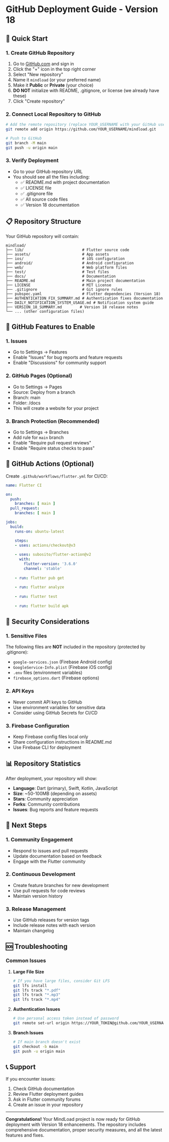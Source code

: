 # GitHub Deployment Guide - Version 18

## 🚀 Quick Start

### 1. Create GitHub Repository
1. Go to [GitHub.com](https://github.com) and sign in
2. Click the "+" icon in the top right corner
3. Select "New repository"
4. Name it `mindload` (or your preferred name)
5. Make it **Public** or **Private** (your choice)
6. **DO NOT** initialize with README, .gitignore, or license (we already have these)
7. Click "Create repository"

### 2. Connect Local Repository to GitHub
```bash
# Add the remote repository (replace YOUR_USERNAME with your GitHub username)
git remote add origin https://github.com/YOUR_USERNAME/mindload.git

# Push to GitHub
git branch -M main
git push -u origin main
```

### 3. Verify Deployment
- Go to your GitHub repository URL
- You should see all the files including:
  - ✅ README.md with project documentation
  - ✅ LICENSE file
  - ✅ .gitignore file
  - ✅ All source code files
  - ✅ Version 18 documentation

## 📋 Repository Structure

Your GitHub repository will contain:

```
mindload/
├── lib/                          # Flutter source code
├── assets/                       # App assets
├── ios/                          # iOS configuration
├── android/                      # Android configuration
├── web/                          # Web platform files
├── test/                         # Test files
├── docs/                         # Documentation
├── README.md                     # Main project documentation
├── LICENSE                       # MIT License
├── .gitignore                    # Git ignore rules
├── pubspec.yaml                  # Flutter dependencies (Version 18)
├── AUTHENTICATION_FIX_SUMMARY.md # Authentication fixes documentation
├── DAILY_NOTIFICATION_SYSTEM_USAGE.md # Notification system guide
├── VERSION_18_SUMMARY.md        # Version 18 release notes
└── ... (other configuration files)
```

## 🔧 GitHub Features to Enable

### 1. Issues
- Go to Settings → Features
- Enable "Issues" for bug reports and feature requests
- Enable "Discussions" for community support

### 2. GitHub Pages (Optional)
- Go to Settings → Pages
- Source: Deploy from a branch
- Branch: main
- Folder: /docs
- This will create a website for your project

### 3. Branch Protection (Recommended)
- Go to Settings → Branches
- Add rule for `main` branch
- Enable "Require pull request reviews"
- Enable "Require status checks to pass"

## 📝 GitHub Actions (Optional)

Create `.github/workflows/flutter.yml` for CI/CD:

```yaml
name: Flutter CI

on:
  push:
    branches: [ main ]
  pull_request:
    branches: [ main ]

jobs:
  build:
    runs-on: ubuntu-latest

    steps:
    - uses: actions/checkout@v3
    
    - uses: subosito/flutter-action@v2
      with:
        flutter-version: '3.6.0'
        channel: 'stable'
    
    - run: flutter pub get
    
    - run: flutter analyze
    
    - run: flutter test
    
    - run: flutter build apk
```

## 🔐 Security Considerations

### 1. Sensitive Files
The following files are **NOT** included in the repository (protected by .gitignore):
- `google-services.json` (Firebase Android config)
- `GoogleService-Info.plist` (Firebase iOS config)
- `.env` files (environment variables)
- `firebase_options.dart` (Firebase options)

### 2. API Keys
- Never commit API keys to GitHub
- Use environment variables for sensitive data
- Consider using GitHub Secrets for CI/CD

### 3. Firebase Configuration
- Keep Firebase config files local only
- Share configuration instructions in README.md
- Use Firebase CLI for deployment

## 📊 Repository Statistics

After deployment, your repository will show:
- **Language**: Dart (primary), Swift, Kotlin, JavaScript
- **Size**: ~50-100MB (depending on assets)
- **Stars**: Community appreciation
- **Forks**: Community contributions
- **Issues**: Bug reports and feature requests

## 🎯 Next Steps

### 1. Community Engagement
- Respond to issues and pull requests
- Update documentation based on feedback
- Engage with the Flutter community

### 2. Continuous Development
- Create feature branches for new development
- Use pull requests for code reviews
- Maintain version history

### 3. Release Management
- Use GitHub releases for version tags
- Include release notes with each version
- Maintain changelog

## 🆘 Troubleshooting

### Common Issues

1. **Large File Size**
   ```bash
   # If you have large files, consider Git LFS
   git lfs install
   git lfs track "*.pdf"
   git lfs track "*.mp3"
   git lfs track "*.mp4"
   ```

2. **Authentication Issues**
   ```bash
   # Use personal access token instead of password
   git remote set-url origin https://YOUR_TOKEN@github.com/YOUR_USERNAME/mindload.git
   ```

3. **Branch Issues**
   ```bash
   # If main branch doesn't exist
   git checkout -b main
   git push -u origin main
   ```

## 📞 Support

If you encounter issues:
1. Check GitHub documentation
2. Review Flutter deployment guides
3. Ask in Flutter community forums
4. Create an issue in your repository

---

**Congratulations!** Your MindLoad project is now ready for GitHub deployment with Version 18 enhancements. The repository includes comprehensive documentation, proper security measures, and all the latest features and fixes.
